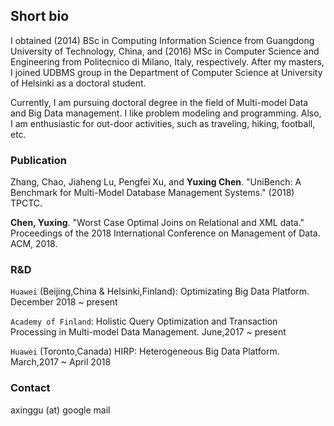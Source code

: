 ## Short bio

I obtained (2014) BSc in Computing Information Science from Guangdong University of Technology, China, and (2016) MSc in Computer Science and Engineering from Politecnico di Milano, Italy, respectively. After my masters, I joined UDBMS group in the Department of Computer Science at University of Helsinki as a doctoral student.

Currently, I am pursuing doctoral degree in the field of Multi-model Data and Big Data management.  I like problem modeling and programming. Also, I am enthusiastic for out-door activities, such as traveling, hiking, football, etc.

### Publication

Zhang, Chao, Jiaheng Lu, Pengfei Xu, and **Yuxing Chen**. "UniBench: A Benchmark for Multi-Model Database Management Systems." (2018) TPCTC.

**Chen, Yuxing**. "Worst Case Optimal Joins on Relational and XML data." Proceedings of the 2018 International Conference on Management of Data. ACM, 2018.

### R&D
`Huawei` (Beijing,China & Helsinki,Finland): Optimizating Big Data Platform. December 2018 ~ present

`Academy of Finland`: Holistic Query Optimization and Transaction Processing in Multi-model Data Management. June,2017 ~ present

`Huawei` (Toronto,Canada) HIRP: Heterogeneous Big Data Platform. March,2017 ~ April 2018

### Contact

axinggu (at) google mail
